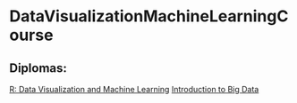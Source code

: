 # DataVisualizationMachineLearningCourse
## Diplomas:
[R: Data Visualization and Machine Learning](certificadoBigData.pdf)
[Introduction to Big Data](certificadoRMACHINELEARNING.pdf)
  
